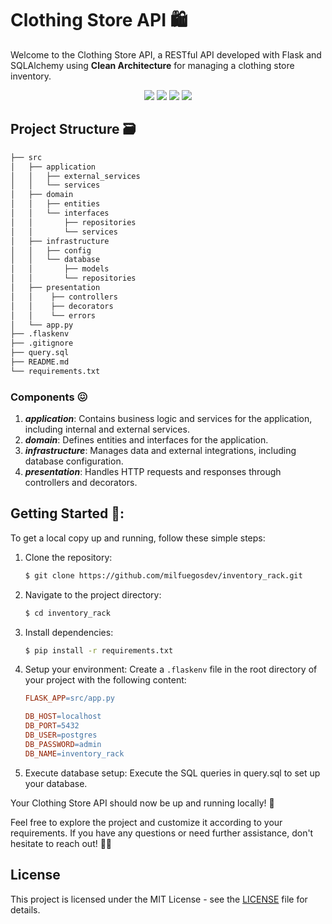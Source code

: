 
# Clothing Store API 🛍️
Welcome to the Clothing Store API, a RESTful API developed with Flask and SQLAlchemy using **Clean Architecture** for managing a clothing store inventory. 

<center>
    <img src="https://img.shields.io/badge/Python-14354C?style=for-the-badge&logo=python&logoColor=white" />
    <img src="https://img.shields.io/badge/Flask-000000?style=for-the-badge&logo=flask&logoColor=white" />
    <img src="https://img.shields.io/badge/PostgreSQL-316192?style=for-the-badge&logo=postgresql&logoColor=white" />
    <img src="https://img.shields.io/badge/json%20web%20tokens-323330?style=for-the-badge&logo=json-web-tokens&logoColor=pink"/>

</center>

## Project Structure 🗃️
```.txt
├── src
│   ├── application
│   │   ├── external_services
│   │   └── services
│   ├── domain
│   │   ├── entities
│   │   └── interfaces
│   │       ├── repositories
│   │       └── services
│   ├── infrastructure
│   │   ├── config
│   │   └── database
│   │       ├── models
│   │       └── repositories
│   ├── presentation
│   │    ├── controllers
│   │    ├── decorators
│   │    └── errors
│   └── app.py
├── .flaskenv
├── .gitignore
├── query.sql
├── README.md
└── requirements.txt
```

### Components 😖

1. ***application***: Contains business logic and services for the application, including internal and external services.
2. ***domain***: Defines entities and interfaces for the application.
3. ***infrastructure***: Manages data and external integrations, including database configuration.
4. ***presentation***: Handles HTTP requests and responses through controllers and decorators.

## Getting Started 🦕:

To get a local copy up and running, follow these simple steps: 

1. Clone the repository:

   ```bash
   $ git clone https://github.com/milfuegosdev/inventory_rack.git
   ```

2. Navigate to the project directory:

   ```bash
   $ cd inventory_rack
   ```

3. Install dependencies:
   ```bash
   $ pip install -r requirements.txt
   ```

4. Setup your environment: 
Create a `.flaskenv` file in the root directory of your project with the following content:

   ```makefile
   FLASK_APP=src/app.py

   DB_HOST=localhost
   DB_PORT=5432
   DB_USER=postgres
   DB_PASSWORD=admin
   DB_NAME=inventory_rack
   ```
5. Execute database setup: Execute the SQL queries in query.sql to set up your database.

Your Clothing Store API should now be up and running locally! 🚀


Feel free to explore the project and customize it according to your requirements. If you have any questions or need further assistance, don't hesitate to reach out! 🦖👕

## License
This project is licensed under the MIT License - see the [LICENSE](LICENSE) file for details.
